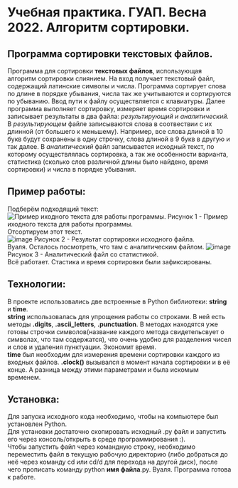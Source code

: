 # Учебная практика. ГУАП. Весна 2022. Алгоритм сортировки.


## Программа сортировки текстовых файлов.


Программа для сортировки **текстовых файлов**, использующая алгоритм сортировки слиянием. На вход получает текстовый файл, содержащий латинские символы и числа. Программа сортирует слова по длине в порядке убывания, числа так же учитываются и сортируются по убыванию. Ввод пути к файлу осуществляется с клавиатуры. Далее программа выполняет сортировку, измеряет время сортировки и записывает результаты в два файла: *результирующий и аналитический.* В *результирующем* файле записываются слова в соотвествии с их длинной (от большего к меньшему). Например, все слова длиной в 10 букв будут сохранены в одну строчку, слова длиной в 9 букв в другую и так далее. В *аналитический* файл записывается исходный текст, по которому осуществлялась сортировка, а так же особенности варианта, статистика (сколько слов различной длины было найдено, время сортировки) и числа в порядке убывания.


## Пример работы:


Подберём подходящий текст:  
![Пример иходного текста для работы программы.](https://user-images.githubusercontent.com/100718053/169359327-b475fd7b-d27c-45bd-86fd-c17dccb16401.png "Пример иходного текста для работы программы.")
Рисунок 1 - Пример иходного текста для работы программы.  
Отсортируем этот текст.  
![image](https://user-images.githubusercontent.com/100718053/169362485-1277e32a-dd93-4e60-9024-2d323ff3f035.png)
Рисунок 2 - Результат сортировки исходного файла.  
Вуаля. Осталось посмотреть, что там с аналитическим файлом.
![image](https://user-images.githubusercontent.com/100718053/169362755-4c46adf6-4543-456c-a3aa-a36381806eca.png)
Рисунок 3 - Аналитический файл со статистикой.  
Всё работает. Стастика и время сортировки были зафиксированы.


## Технологии:
В проекте использовались две встроенные в Python библиотеки: **string** и **time**.  
**string** использовалась для  упрощения работы со строками. В ней есть методы **.digits**, **.ascii_letters**, **.punctuation**. В методах находятся уже готовы строчки символов(название каждого метода свидетельсвует о символах, что там содержатся), что очень удобно для разделения чисел и слов и удаления пунктуации. Экономит время.  
**time** был необходим для измерения времени сортировки каждого из входных файлов. **.clock()** вызывался в момент начала сортировки и в её конце. А разница между этими параметрами и была искомым временем.
## Установка:
Для запуска исходного кода необходимо, чтобы на компьютере был установлен Python.  
Для установки достаточно скопировать исходный .py файл и запустить его через консоль/открыть в среде программирования :).  
Чтобы запустить файл через командную строку, необходимо переместить файл в текущую рабочую директорию (либо добраться до неё через команду cd или cd/d для перехода на другой диск), после чего прописать команду python **имя файла**.py.  Вуаля.  Программа готова к работе.


